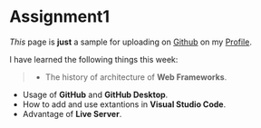 # Assignment1
 _This_ page is **just** a sample for uploading on [Github] on my [Profile].

I have learned the following things this week:
>* The history of architecture of **Web Frameworks**.
* Usage of **GitHub** and **GitHub Desktop**.
* How to add and use extantions in **Visual Studio Code**.
* Advantage of **Live Server**.

[Github]: www.github.com
[Profile]: https://github.com/romilshah98/Assignment1.git
